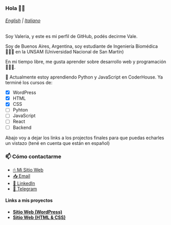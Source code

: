 ### Hola 👋🏻
###### [English](../README.md) | [Italiano](README-it.md)

Soy Valeria, y este es mi perfil de GitHub, podés decirme Vale.

Soy de Buenos Aires, Argentina, soy estudiante de Ingeniería Biomédica 👩🏻‍🔬 en la UNSAM (Universidad Nacional de San Martín)

En mi tiempo libre, me gusta aprender sobre desarrollo web y programación 👩🏻‍💻. 

🌱 Actualmente estoy aprendiendo Python y JavaScript en CoderHouse. Ya terminé los cursos de:
- [x] WordPress
- [x] HTML
- [x] CSS
- [ ] Pyhton
- [ ] JavaScript
- [ ] React
- [ ] Backend

Abajo voy a dejar los links a los projectos finales para que puedas echarles un vistazo (tené en cuenta que están en español)

### 📫 Cómo contactarme
* [🖱 Mi Sitio Web](https://valeriadelsavio.com.ar)
* [📥 Email](mailto:contacto@valeriadelsavio.com.ar)
* [👔 LinkedIn](https://linkedin.com/in/valeria-delsavio)
* [💬 Telegram](https://t.me/valeeds)

#### Links a mis proyectos
- [**Sitio Web (WordPress)**](https://demos.valeriadelsavio.com.ar/candelarosendo)
- [**Sitio Web (HTML & CSS)**](https://demos.valeriadelsavio.com.ar/GSNSF-DELSAVIO)
